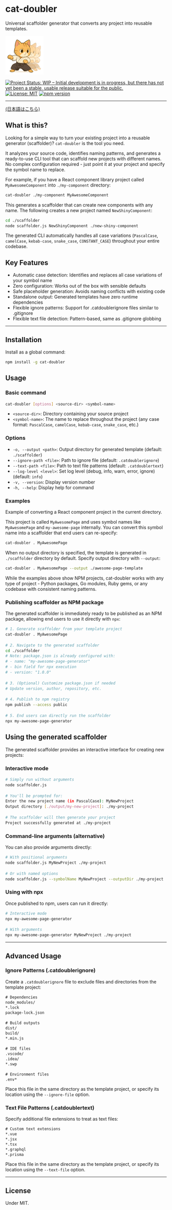 # cat-doubler

Universal scaffolder generator that converts any project into reusable templates.

![cat-doubler](images/cat-doubler-120.png)

[![Project Status: WIP – Initial development is in progress, but there has not yet been a stable, usable release suitable for the public.](https://www.repostatus.org/badges/latest/wip.svg)](https://www.repostatus.org/#wip)
[![License: MIT](https://img.shields.io/badge/License-MIT-yellow.svg)](https://opensource.org/licenses/MIT)
[![npm version](https://img.shields.io/npm/v/cat-doubler.svg)](https://www.npmjs.com/package/cat-doubler)

---

[(日本語はこちら)](./README_ja.md)

## What is this?

Looking for a simple way to turn your existing project into a reusable generator (scaffolder)?
`cat-doubler` is the tool you need.

It analyzes your source code, identifies naming patterns, and generates a ready-to-use CLI tool that can scaffold new projects with different names.
No complex configuration required - just point it at your project and specify the symbol name to replace.

For example, if you have a React component library project called `MyAwesomeComponent` into `./my-component` directory:

```bash
cat-doubler ./my-component MyAwesomeComponent
```

This generates a scaffolder that can create new components with any name. The following creates a new project named `NewShinyComponent`:

```bash
cd ./scaffolder
node scaffolder.js NewShinyComponent ./new-shiny-component
```

The generated CLI automatically handles all case variations (`PascalCase`, `camelCase`, `kebab-case`, `snake_case`, `CONSTANT_CASE`) throughout your entire codebase.

## Key Features

- Automatic case detection: Identifies and replaces all case variations of your symbol name
- Zero configuration: Works out of the box with sensible defaults
- Safe placeholder generation: Avoids naming conflicts with existing code
- Standalone output: Generated templates have zero runtime dependencies
- Flexible ignore patterns: Support for .catdoublerignore files similar to .gitignore
- Flexible text file detection: Pattern-based, same as .gitignore globbing

---

## Installation

Install as a global command:

```bash
npm install -g cat-doubler
```

## Usage

### Basic command

```bash
cat-doubler [options] <source-dir> <symbol-name>
```

- `<source-dir>`: Directory containing your source project
- `<symbol-name>`: The name to replace throughout the project (any case format: `PascalCase`, `camelCase`, `kebab-case`, `snake_case`, etc.)

### Options

- `-o, --output <path>`: Output directory for generated template (default: `./scaffolder`)
- `--ignore-path <file>`: Path to ignore file (default: `.catdoublerignore`)
- `--text-path <file>`: Path to text file patterns (default: `.catdoublertext`)
- `--log-level <level>`: Set log level (debug, info, warn, error, ignore) (default: `info`)
- `-v, --version`: Display version number
- `-h, --help`: Display help for command

### Examples

Example of converting a React component project in the current directory.

This project is called `MyAwesomePage` and uses symbol names like `MyAwesomePage` and `my-awesome-page` internally.
You can convert this symbol name into a scaffolder that end users can re-specify:

```bash
cat-doubler . MyAwesomePage
```

When no output directory is specified, the template is generated in `./scaffolder` directory by default.
Specify output directory with `--output`:

```bash
cat-doubler . MyAwesomePage --output ./awesome-page-template
```

While the examples above show NPM projects, cat-doubler works with any type of project - Python packages, Go modules, Ruby gems, or any codebase with consistent naming patterns.

### Publishing scaffolder as NPM package

The generated scaffolder is immediately ready to be published as an NPM package, allowing end users to use it directly with `npx`:

```bash
# 1. Generate scaffolder from your template project
cat-doubler . MyAwesomePage

# 2. Navigate to the generated scaffolder
cd ./scaffolder
# Note: package.json is already configured with:
# - name: "my-awesome-page-generator"
# - bin field for npx execution
# - version: "1.0.0"

# 3. (Optional) Customize package.json if needed
# Update version, author, repository, etc.

# 4. Publish to npm registry
npm publish --access public

# 5. End users can directly run the scaffolder
npx my-awesome-page-generator
```

## Using the generated scaffolder

The generated scaffolder provides an interactive interface for creating new projects:

### Interactive mode

```bash
# Simply run without arguments
node scaffolder.js

# You'll be prompted for:
Enter the new project name (in PascalCase): MyNewProject
Output directory [./output/my-new-project]: ./my-project

# The scaffolder will then generate your project
Project successfully generated at ./my-project
```

### Command-line arguments (alternative)

You can also provide arguments directly:

```bash
# With positional arguments
node scaffolder.js MyNewProject ./my-project

# Or with named options
node scaffolder.js --symbolName MyNewProject --outputDir ./my-project
```

### Using with npx

Once published to npm, users can run it directly:

```bash
# Interactive mode
npx my-awesome-page-generator

# With arguments
npx my-awesome-page-generator MyNewProject ./my-project
```

---

## Advanced Usage

### Ignore Patterns (.catdoublerignore)

Create a `.catdoublerignore` file to exclude files and directories from the template project:

```
# Dependencies
node_modules/
*.lock
package-lock.json

# Build outputs
dist/
build/
*.min.js

# IDE files
.vscode/
.idea/
*.swp

# Environment files
.env*
```

Place this file in the same directory as the template project, or specify its location using the `--ignore-file` option.

### Text File Patterns (.catdoublertext)

Specify additional file extensions to treat as text files:

```
# Custom text extensions
*.vue
*.jsx
*.tsx
*.graphql
*.prisma
```

Place this file in the same directory as the template project, or specify its location using the `--text-file` option.

---

## License

Under MIT.
